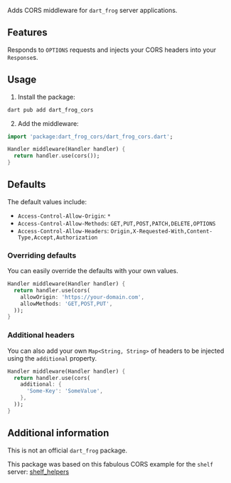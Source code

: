 Adds CORS middleware for `dart_frog` server applications.

## Features

Responds to `OPTIONS` requests and injects your CORS headers into your `Response`s.

## Usage

1. Install the package:

```dart
dart pub add dart_frog_cors
```

2. Add the middleware:

```dart
import 'package:dart_frog_cors/dart_frog_cors.dart';

Handler middleware(Handler handler) {
  return handler.use(cors());
}
```

## Defaults

The default values include:

* `Access-Control-Allow-Origin`: `*`
* `Access-Control-Allow-Methods`: `GET,PUT,POST,PATCH,DELETE,OPTIONS`
* `Access-Control-Allow-Headers`: `Origin,X-Requested-With,Content-Type,Accept,Authorization`

### Overriding defaults

You can easily override the defaults with your own values.

```dart
Handler middleware(Handler handler) {
  return handler.use(cors(
    allowOrigin: 'https://your-domain.com',
    allowMethods: 'GET,POST,PUT',
  ));
}
```

### Additional headers

You can also add your own `Map<String, String>` of headers to be injected using the `additional` property.

```dart
Handler middleware(Handler handler) {
  return handler.use(cors(
    additional: {
      'Some-Key': 'SomeValue',
    },
  ));
}
```

## Additional information

This is not an official `dart_frog` package.

This package was based on this fabulous CORS example for the `shelf` server: [shelf_helpers](https://github.com/Kleak/shelf_helpers/blob/main/lib/src/middlewares/cors.dart)
